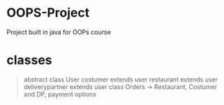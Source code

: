 # OOPS-Project
Project built in java for OOPs course

# classes 
> abstract class User
> costumer extends user
> restaurant extends user 
> deliverypartner extends user 
> class Orders -> Restaurant, Costumer and DP, payment options 
